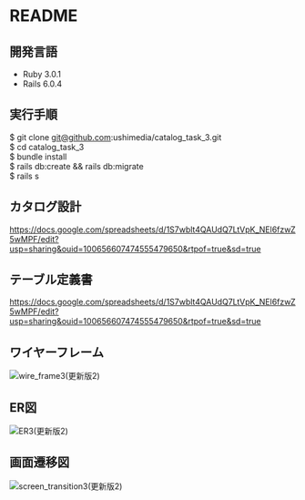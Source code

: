 # README

## 開発言語
 * Ruby 3.0.1
 * Rails 6.0.4

## 実行手順
 $ git clone git@github.com:ushimedia/catalog_task_3.git  
 $ cd catalog_task_3  
 $ bundle install  
 $ rails db:create && rails db:migrate  
 $ rails s  

## カタログ設計
https://docs.google.com/spreadsheets/d/1S7wblt4QAUdQ7LtVpK_NEl6fzwZ5wMPF/edit?usp=sharing&ouid=100656607474555479650&rtpof=true&sd=true

## テーブル定義書
https://docs.google.com/spreadsheets/d/1S7wblt4QAUdQ7LtVpK_NEl6fzwZ5wMPF/edit?usp=sharing&ouid=100656607474555479650&rtpof=true&sd=true

## ワイヤーフレーム
![wire_frame3(更新版2)](https://user-images.githubusercontent.com/103015276/178161057-10278b45-a957-468e-870a-1988eb6232f2.png)

## ER図
![ER3(更新版2)](https://user-images.githubusercontent.com/103015276/178158995-e2db6686-c6e3-4735-b39e-822af8481fbf.png)


## 画面遷移図
![screen_transition3(更新版2)](https://user-images.githubusercontent.com/103015276/178161060-c474f0db-6a67-49d2-a4f4-c234e37804c8.png)
